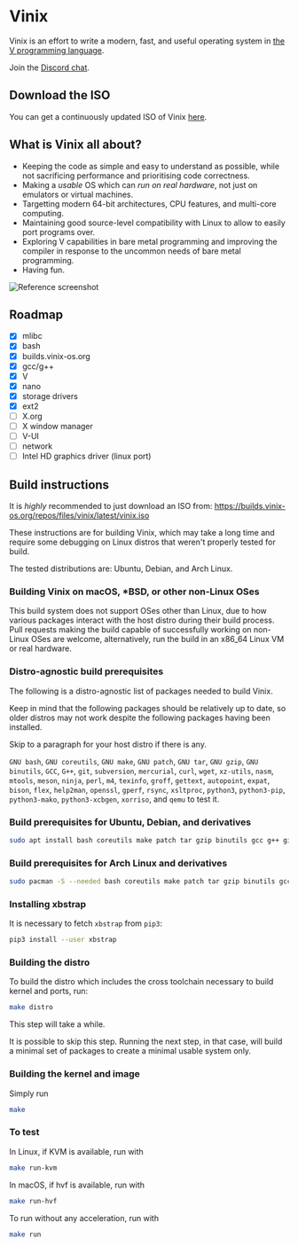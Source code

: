 # Vinix

Vinix is an effort to write a modern, fast, and useful operating system in [the V programming language](https://vlang.io).

Join the [Discord chat](https://discord.gg/S5Nm6ZDU38).

## Download the ISO

You can get a continuously updated ISO of Vinix [here](https://builds.vinix-os.org/repos/files/vinix/latest/vinix.iso).

## What is Vinix all about?

- Keeping the code as simple and easy to understand as possible, while not sacrificing
performance and prioritising code correctness.
- Making a *usable* OS which can *run on real hardware*, not just on emulators or
virtual machines.
- Targetting modern 64-bit architectures, CPU features, and multi-core computing.
- Maintaining good source-level compatibility with Linux to allow to easily port programs over.
- Exploring V capabilities in bare metal programming and improving the compiler in response to the uncommon needs of bare metal programming.
- Having fun.

![Reference screenshot](/screenshot.png?raw=true "Reference screenshot")

## Roadmap

- [x] mlibc
- [x] bash
- [x] builds.vinix-os.org
- [x] gcc/g++
- [x] V
- [x] nano
- [x] storage drivers
- [x] ext2
- [ ] X.org
- [ ] X window manager
- [ ] V-UI
- [ ] network
- [ ] Intel HD graphics driver (linux port)

## Build instructions

It is *highly* recommended to just download an ISO from:
https://builds.vinix-os.org/repos/files/vinix/latest/vinix.iso

These instructions are for building Vinix, which may take a long time and
require some debugging on Linux distros that weren't properly tested
for build.

The tested distributions are: Ubuntu, Debian, and Arch Linux.

### Building Vinix on macOS, *BSD, or other non-Linux OSes

This build system does not support OSes other than Linux, due to how various packages
interact with the host distro during their build process. Pull requests making the build
capable of successfully working on non-Linux OSes are welcome, alternatively,
run the build in an x86_64 Linux VM or real hardware.

### Distro-agnostic build prerequisites

The following is a distro-agnostic list of packages needed to build Vinix.

Keep in mind that the following packages should be relatively up to date, so
older distros may not work despite the following packages having been
installed.

Skip to a paragraph for your host distro if there is any.

`GNU bash`, `GNU coreutils`, `GNU make`, `GNU patch`, `GNU tar`, `GNU gzip`, `GNU binutils`, `GCC`, `G++`, `git`, `subversion`, `mercurial`, `curl`, `wget`, `xz-utils`, `nasm`, `mtools`, `meson`, `ninja`, `perl`, `m4`, `texinfo`, `groff`, `gettext`, `autopoint`, `expat`, `bison`, `flex`, `help2man`, `openssl`, `gperf`, `rsync`, `xsltproc`, `python3`, `python3-pip`, `python3-mako`, `python3-xcbgen`, `xorriso`, and `qemu` to test it.

### Build prerequisites for Ubuntu, Debian, and derivatives
```bash
sudo apt install bash coreutils make patch tar gzip binutils gcc g++ git subversion mercurial curl wget xz-utils nasm mtools meson perl m4 texinfo groff gettext autopoint libexpat1-dev bison flex help2man libssl-dev gperf rsync xsltproc python3 python3-pip python3-mako python3-xcbgen xorriso qemu-system-x86
```

### Build prerequisites for Arch Linux and derivatives
```bash
sudo pacman -S --needed bash coreutils make patch tar gzip binutils gcc git subversion mercurial curl wget xz nasm mtools meson perl m4 texinfo groff gettext expat bison flex help2man openssl gperf rsync libxslt python python-pip python-mako xcb-proto xorriso qemu-arch-extra
```

### Installing xbstrap

It is necessary to fetch `xbstrap` from `pip3`:
```bash
pip3 install --user xbstrap
```

### Building the distro

To build the distro which includes the cross toolchain necessary
to build kernel and ports, run:

```bash
make distro
```

This step will take a while.

It is possible to skip this step. Running the next step, in that case, will build a minimal set of packages to create a minimal usable system only.

### Building the kernel and image

Simply run
```bash
make
```

### To test

In Linux, if KVM is available, run with
```bash
make run-kvm
```

In macOS, if hvf is available, run with
```bash
make run-hvf
```

To run without any acceleration, run with
```bash
make run
```
